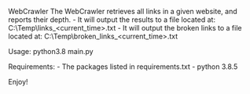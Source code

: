
WebCrawler
    The WebCrawler retrieves all links in a given website, and reports their depth.
    - It will output the results to a file located at: C:\Temp\links_<current_time>.txt
    - It will output the broken links to a file located at: C:\Temp\broken_links_<current_time>.txt

Usage:
    python3.8 main.py

Requirements:
    - The packages listed in requirements.txt
    - python 3.8.5

Enjoy!